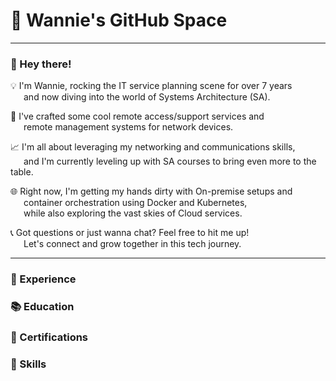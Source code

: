 # 👻 Wannie's GitHub Space
***
### 👋 Hey there!  
💡  I'm Wannie, rocking the IT service planning scene for over 7 years   
&emsp;&ensp;and now diving into the world of Systems Architecture (SA).   

🚀  I've crafted some cool remote access/support services and   
&emsp;&ensp;remote management systems for network devices.   

📈  I'm all about leveraging my networking and communications skills,   
&emsp;&ensp;and I'm currently leveling up with SA courses to bring even more to the table.   

🌐  Right now, I'm getting my hands dirty with On-premise setups and   
&emsp;&ensp;container orchestration using Docker and Kubernetes,   
&emsp;&ensp;while also exploring the vast skies of Cloud services.   

📞  Got questions or just wanna chat? Feel free to hit me up!   
&emsp;&ensp;Let's connect and grow together in this tech journey.
***

### 👣 Experience

### 📚 Education

### 📃 Certifications

### 💪 Skills
